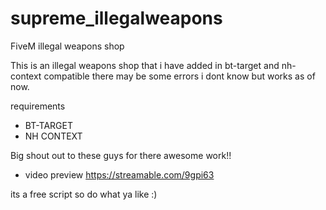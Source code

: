 # supreme_illegalweapons
FiveM illegal weapons shop


This is an illegal weapons shop that i have added in bt-target and nh-context compatible
there may be some errors i dont know but works as of now.

requirements
- <a href="https://github.com/brentN5/bt-target/" 
   style="text-decoration: none">BT-TARGET</a>
- <a href="https://github.com/nerohiro/nh-context" 
   style="text-decoration: none">NH CONTEXT</a>

Big shout out to these guys for there awesome work!!


- video preview
https://streamable.com/9gpi63


its a free script so do what ya like :) 
